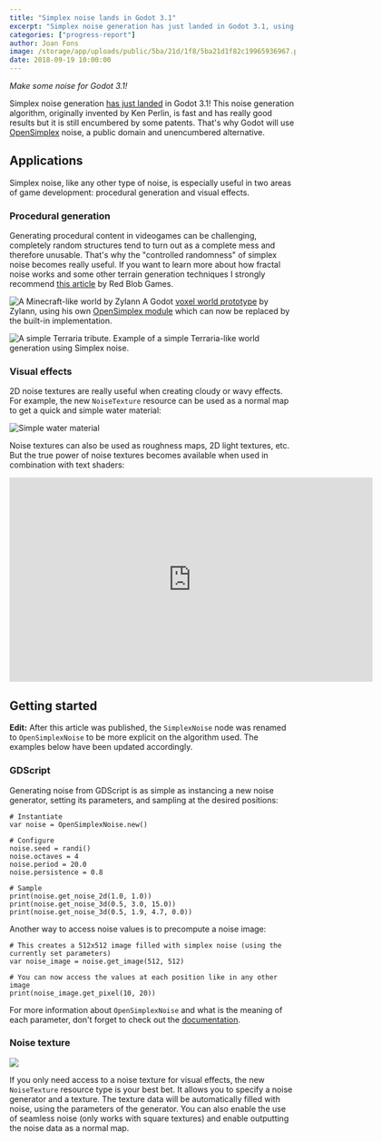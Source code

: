 ```yaml
---
title: "Simplex noise lands in Godot 3.1"
excerpt: "Simplex noise generation has just landed in Godot 3.1, using the unencumbered OpenSimplex implementation. It allows generation of 2D, 3D and 4D noise with a few lines of code with applications for procedural generation and visual effects."
categories: ["progress-report"]
author: Joan Fons
image: /storage/app/uploads/public/5ba/21d/1f8/5ba21d1f82c19965936967.png
date: 2018-09-19 10:00:00
---
```


*Make some noise for Godot 3.1!*

Simplex noise generation [has just landed](https://github.com/godotengine/godot/pull/21569) in Godot 3.1! This noise generation algorithm, originally invented by Ken Perlin, is fast and has really good results but it is still encumbered by some patents. That's why Godot will use [OpenSimplex](https://github.com/smcameron/open-simplex-noise-in-c) noise, a public domain and unencumbered alternative.

## Applications

Simplex noise, like any other type of noise, is especially useful in two areas of game development: procedural generation and visual effects.

### Procedural generation

Generating procedural content in videogames can be challenging, completely random structures tend to turn out as a complete mess and therefore unusable. That's why the "controlled randomness" of simplex noise becomes really useful. If you want to learn more about how fractal noise works and some other terrain generation techniques I strongly recommend [this article](https://www.redblobgames.com/maps/terrain-from-noise/) by Red Blob Games.

![A Minecraft-like world by Zylann](/storage/app/media/3.1/SimplexNoise/minecraft.png)
A Godot [voxel world prototype](https://github.com/Zylann/voxelgame) by Zylann, using his own [OpenSimplex module](https://github.com/Zylann/godot_opensimplex) which can now be replaced by the built-in implementation.

![A simple Terraria tribute.](/storage/app/media/3.1/SimplexNoise/lunaria.png)
Example of a simple Terraria-like world generation using Simplex noise.

### Visual effects

2D noise textures are really useful when creating cloudy or wavy effects. For example, the new `NoiseTexture` resource can be used as a normal map to get a quick and simple water material:

![Simple water material](/storage/app/media/3.1/SimplexNoise/water.png)

Noise textures can also be used as roughness maps, 2D light textures, etc. But the true power of noise textures becomes available when used in combination with text shaders:

<iframe width="640" height="360" src="https://www.youtube-nocookie.com/embed/mhWbDA0yNIc?rel=0&controls=0&showinfo=0" frameborder="0" allow="autoplay; encrypted-media" allowfullscreen></iframe>

## Getting started

**Edit:** After this article was published, the `SimplexNoise` node was renamed to `OpenSimplexNoise` to be more explicit on the algorithm used. The examples below have been updated accordingly.

### GDScript

Generating noise from GDScript is as simple as instancing a new noise generator, setting its parameters, and sampling at the desired positions:

```
# Instantiate
var noise = OpenSimplexNoise.new()

# Configure
noise.seed = randi()
noise.octaves = 4
noise.period = 20.0
noise.persistence = 0.8

# Sample
print(noise.get_noise_2d(1.0, 1.0))
print(noise.get_noise_3d(0.5, 3.0, 15.0))
print(noise.get_noise_3d(0.5, 1.9, 4.7, 0.0))
```

Another way to access noise values is to precompute a noise image:

```
# This creates a 512x512 image filled with simplex noise (using the currently set parameters)
var noise_image = noise.get_image(512, 512)

# You can now access the values at each position like in any other image
print(noise_image.get_pixel(10, 20))
```

For more information about `OpenSimplexNoise` and what is the meaning of each parameter, don't forget to check out the [documentation](http://docs.godotengine.org/en/latest/classes/class_opensimplexnoise.html).

### Noise texture

![](/storage/app/media/3.1/SimplexNoise/noise.png)

If you only need access to a noise texture for visual effects, the new `NoiseTexture` resource type is your best bet. It allows you to specify a noise generator and a texture. The texture data will be automatically filled with noise, using the parameters of the generator. You can also enable the use of seamless noise (only works with square textures) and enable outputting the noise data as a normal map.
